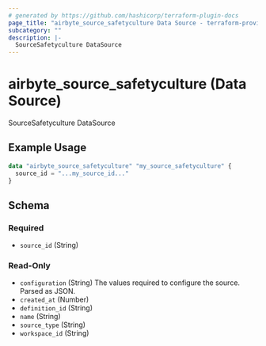 ```yaml
---
# generated by https://github.com/hashicorp/terraform-plugin-docs
page_title: "airbyte_source_safetyculture Data Source - terraform-provider-airbyte"
subcategory: ""
description: |-
  SourceSafetyculture DataSource
---
```


# airbyte_source_safetyculture (Data Source)

SourceSafetyculture DataSource

## Example Usage

```terraform
data "airbyte_source_safetyculture" "my_source_safetyculture" {
  source_id = "...my_source_id..."
}
```

<!-- schema generated by tfplugindocs -->
## Schema

### Required

- `source_id` (String)

### Read-Only

- `configuration` (String) The values required to configure the source. Parsed as JSON.
- `created_at` (Number)
- `definition_id` (String)
- `name` (String)
- `source_type` (String)
- `workspace_id` (String)

